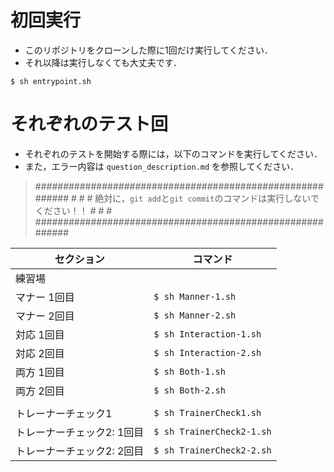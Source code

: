 # 初回実行
- このリポジトリをクローンした際に1回だけ実行してください．
- それ以降は実行しなくても大丈夫です．

```shell
$ sh entrypoint.sh
```

# それぞれのテスト回
- それぞれのテストを開始する際には，以下のコマンドを実行してください．
- また，エラー内容は `question_description.md` を参照してください．

> ##########################################################
> \#                                                        #
> \# 絶対に，`git add`と`git commit`のコマンドは実行しないでください！！    #
> \#                                                        #
> ##########################################################

| セクション        | コマンド               |
| ----------------- | --------------------- |
| 練習場                |                         |
| マナー 1回目    | `$ sh Manner-1.sh`      |
| マナー 2回目    | `$ sh Manner-2.sh`      |
| 対応 1回目    | `$ sh Interaction-1.sh` |
| 対応 2回目    | `$ sh Interaction-2.sh` |
| 両方 1回目     | `$ sh Both-1.sh`        |
| 両方 2回目     | `$ sh Both-2.sh`        |
| | |
| トレーナーチェック1 | `$ sh TrainerCheck1.sh`  |
| トレーナーチェック2: 1回目 | `$ sh TrainerCheck2-1.sh` |
| トレーナーチェック2: 2回目 | `$ sh TrainerCheck2-2.sh` |